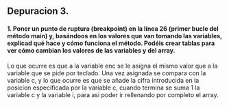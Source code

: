 ## Depuracion 3.


#### 1. Poner un punto de ruptura (breakpoint) en la línea 26 (primer bucle del método main) y, basándoos en los valores que van tomando las variables, explicad qué hace y cómo funciona el método. Podéis crear tablas para ver cómo cambian los valores de las variables y del array.


Lo que ocurre es que a la variable enc se le asigna el mismo valor que a la variable que se pide por teclado. Una vez asignada se compara con la variable c, y lo que ocurre es que se añade la cifra introducida en la posicion especificada por la variable c, cuando termina se suma 1 la variable c y la variable i, para asi poder ir rellenando por completo el array. 
